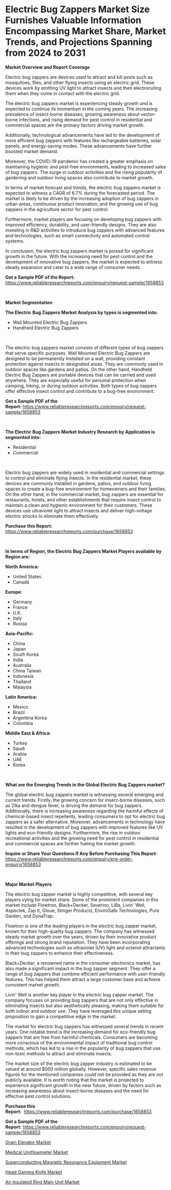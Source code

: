 <p><h1>Electric Bug Zappers Market Size Furnishes Valuable Information Encompassing Market Share, Market Trends, and Projections Spanning from 2024 to 2031</h1></p><p><strong>Market Overview and Report Coverage</strong></p>
<p><p>Electric bug zappers are devices used to attract and kill pests such as mosquitoes, flies, and other flying insects using an electric grid. These devices work by emitting UV light to attract insects and then electrocuting them when they come in contact with the electric grid.</p><p>The electric bug zappers market is experiencing steady growth and is expected to continue its momentum in the coming years. The increasing prevalence of insect-borne diseases, growing awareness about vector-borne infections, and rising demand for pest control in residential and commercial spaces are the primary factors driving market growth.</p><p>Additionally, technological advancements have led to the development of more efficient bug zappers with features like rechargeable batteries, solar panels, and energy-saving modes. These advancements have further boosted market demand.</p><p>Moreover, the COVID-19 pandemic has created a greater emphasis on maintaining hygienic and pest-free environments, leading to increased sales of bug zappers. The surge in outdoor activities and the rising popularity of gardening and outdoor living spaces also contribute to market growth.</p><p>In terms of market forecast and trends, the electric bug zappers market is expected to witness a CAGR of 6.7% during the forecasted period. The market is likely to be driven by the increasing adoption of bug zappers in urban areas, continuous product innovation, and the growing use of bug zappers in the agriculture sector for pest control.</p><p>Furthermore, market players are focusing on developing bug zappers with improved efficiency, durability, and user-friendly designs. They are also investing in R&D activities to introduce bug zappers with advanced features and technologies, such as smart connectivity and automated control systems.</p><p>In conclusion, the electric bug zappers market is poised for significant growth in the future. With the increasing need for pest control and the development of innovative bug zappers, the market is expected to witness steady expansion and cater to a wide range of consumer needs.</p></p>
<p><strong>Get a Sample PDF of the Report:</strong> <a href="https://www.reliableresearchreports.com/enquiry/request-sample/1658853">https://www.reliableresearchreports.com/enquiry/request-sample/1658853</a></p>
<p>&nbsp;</p>
<p><strong>Market Segmentation</strong></p>
<p><strong>The Electric Bug Zappers Market Analysis by types is segmented into:</strong></p>
<p><ul><li>Wall Mounted Electric Bug Zappers</li><li>Handheld Electric Bug Zappers</li></ul></p>
<p>&nbsp;</p>
<p><p>The electric bug zappers market consists of different types of bug zappers that serve specific purposes. Wall Mounted Electric Bug Zappers are designed to be permanently installed on a wall, providing constant protection against insects in designated areas. They are commonly used in outdoor spaces like gardens and patios. On the other hand, Handheld Electric Bug Zappers are portable devices that can be carried and used anywhere. They are especially useful for personal protection when camping, hiking, or during outdoor activities. Both types of bug zappers offer effective insect control and contribute to a bug-free environment.</p></p>
<p><strong>Get a Sample PDF of the Report:</strong>&nbsp;<a href="https://www.reliableresearchreports.com/enquiry/request-sample/1658853">https://www.reliableresearchreports.com/enquiry/request-sample/1658853</a></p>
<p>&nbsp;</p>
<p><strong>The Electric Bug Zappers Market Industry Research by Application is segmented into:</strong></p>
<p><ul><li>Residential</li><li>Commercial</li></ul></p>
<p>&nbsp;</p>
<p><p>Electric bug zappers are widely used in residential and commercial settings to control and eliminate flying insects. In the residential market, these devices are commonly installed in gardens, patios, and outdoor living spaces to create a bug-free environment for homeowners and their families. On the other hand, in the commercial market, bug zappers are essential for restaurants, hotels, and other establishments that require insect control to maintain a clean and hygienic environment for their customers. These devices use ultraviolet light to attract insects and deliver high-voltage electric shocks to eliminate them effectively.</p></p>
<p><strong>Purchase this Report:</strong>&nbsp; <a href="https://www.reliableresearchreports.com/purchase/1658853">https://www.reliableresearchreports.com/purchase/1658853</a></p>
<p>&nbsp;</p>
<p><strong>In terms of Region, the Electric Bug Zappers Market Players available by Region are:</strong></p>
<p>
    <p> <strong> North America: </strong>
        <ul>
            <li>United States</li>
            <li>Canada</li>
        </ul>
        </p> 
    <p> <strong> Europe: </strong>
        <ul>
            <li>Germany</li>
            <li>France</li>
            <li>U.K.</li>
            <li>Italy</li>
            <li>Russia</li>
        </ul>
        </p> 
    <p> <strong> Asia-Pacific: </strong>
        <ul>
            <li>China</li>
            <li>Japan</li>
            <li>South Korea</li>
            <li>India</li>
            <li>Australia</li>
            <li>China Taiwan</li>
            <li>Indonesia</li>
            <li>Thailand</li>
            <li>Malaysia</li>
        </ul>
        </p> 
    <p> <strong> Latin America: </strong>
        <ul>
            <li>Mexico</li>
            <li>Brazil</li>
            <li>Argentina Korea</li>
            <li>Colombia</li>
        </ul>
        </p> 
    <p> <strong> Middle East & Africa: </strong>
        <ul>
            <li>Turkey</li>
            <li>Saudi</li>
            <li>Arabia</li>
            <li>UAE</li>
            <li>Korea</li>
        </ul>
    </p>
    </p>
<p>&nbsp;</p>
<p><strong>What are the Emerging Trends in the Global Electric Bug Zappers market?</strong></p>
<p><p>The global electric bug zappers market is witnessing several emerging and current trends. Firstly, the growing concern for insect-borne diseases, such as Zika and dengue fever, is driving the demand for bug zappers. Additionally, there is increasing awareness regarding the harmful effects of chemical-based insect repellents, leading consumers to opt for electric bug zappers as a safer alternative. Moreover, advancements in technology have resulted in the development of bug zappers with improved features like UV lights and eco-friendly designs. Furthermore, the rise in outdoor recreational activities and the growing need for pest control in residential and commercial spaces are further fueling the market growth.</p></p>
<p><strong>Inquire or Share Your Questions If Any Before Purchasing This Report</strong>- <a href="https://www.reliableresearchreports.com/enquiry/pre-order-enquiry/1658853">https://www.reliableresearchreports.com/enquiry/pre-order-enquiry/1658853</a></p>
<p>&nbsp;</p>
<p><strong>Major Market Players</strong></p>
<p><p>The electric bug zapper market is highly competitive, with several key players vying for market share. Some of the prominent companies in this market include Flowtron, Black+Decker, Severino, LiBa, Livin' Well, Aspectek, Zap It, Gloue, Stinger Products, EnviroSafe Technologies, Pure Garden, and DynaTrap. </p><p>Flowtron is one of the leading players in the electric bug zapper market, known for their high-quality bug zappers. The company has witnessed steady market growth over the years, driven by their innovative product offerings and strong brand reputation. They have been incorporating advanced technologies such as ultraviolet (UV) light and octenol attractants in their bug zappers to enhance their effectiveness.</p><p>Black+Decker, a renowned name in the consumer electronics market, has also made a significant impact in the bug zapper segment. They offer a range of bug zappers that combine efficient performance with user-friendly features. This has helped them attract a large customer base and achieve consistent market growth. </p><p>Livin' Well is another key player in the electric bug zapper market. The company focuses on providing bug zappers that are not only effective in eliminating insects but also aesthetically pleasing, making them suitable for both indoor and outdoor use. They have leveraged this unique selling proposition to gain a competitive edge in the market.</p><p>The market for electric bug zappers has witnessed several trends in recent years. One notable trend is the increasing demand for eco-friendly bug zappers that are free from harmful chemicals. Consumers are becoming more conscious of the environmental impact of traditional bug control methods, which has led to a rise in the popularity of bug zappers that use non-toxic methods to attract and eliminate insects.</p><p>The market size of the electric bug zapper industry is estimated to be valued at around $500 million globally. However, specific sales revenue figures for the mentioned companies could not be provided as they are not publicly available. It is worth noting that the market is projected to experience significant growth in the near future, driven by factors such as increasing awareness about insect-borne diseases and the need for effective pest control solutions.</p></p>
<p><strong>Purchase this Report:</strong>&nbsp;&nbsp;<a href="https://www.reliableresearchreports.com/purchase/1658853">https://www.reliableresearchreports.com/purchase/1658853</a></p>
<p></p>
<p><strong>Get a Sample PDF of the Report:</strong>&nbsp;<a href="https://www.reliableresearchreports.com/enquiry/request-sample/1658853">https://www.reliableresearchreports.com/enquiry/request-sample/1658853</a></p>
<p><p><a href="https://github.com/provorikovar/Market-Research-Report-List-2/blob/main/grain-elevator-market.md">Grain Elevator Market</a></p><p><a href="https://medium.com/@alesiabrahimi58/medical-uroflowmeter-nbsp-market-focuses-on-market-share-size-and-projected-forecast-till-2030-1aeabbdc1846">Medical Uroflowmeter Market</a></p><p><a href="https://medium.com/@alesiabrahimi58/superconducting-magnetic-resonance-equipment-nbsp-market-focuses-on-market-share-size-and-ff4a64443f82">Superconducting Magnetic Resonance Equipment Market</a></p><p><a href="https://medium.com/@alesiabrahimi58/analyzing-head-gamma-knife-market-global-industry-perspective-and-forecast-2023-to-2030-ca37d7159d40">Head Gamma Knife Market</a></p><p><a href="https://github.com/kipkeeva/Market-Research-Report-List-2/blob/main/air-insulated-ring-main-unit-market.md">Air Insulated Ring Main Unit Market</a></p></p>